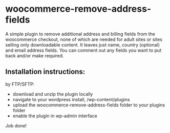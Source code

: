 # woocommerce-remove-address-fields
A simple plugin to remove additional address and billing fields from the woocommerce checkout, none of which are needed for adult sites or sites selling only downloadable content. It leaves just name, country (optional) and email address fields. You can comment out any fields you want to put back and/or make required.

Installation instructions:
-------------------------------------

by FTP/SFTP:
- download and unzip the plugin locally
- navigate to your wordpress install, /wp-content/plugins 
- upload the woocommerce-remove-address-fields folder to your plugins folder
- enable the plugin in wp-admin interface

Job done!
